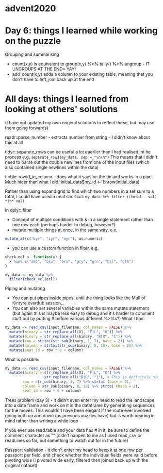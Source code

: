 # advent2020

# Day 6: things I learned while working on the puzzle
Grouping and summarising
* count(x,y) is equivalent to group(x,y) %>% tally() %>% ungroup - IT UNGROUPS AT THE END< YAY!
* add_count(x,y) adds a column to your existing table, meaning that you don't have to left_join back up at the end

# All days: things I learned from looking at others' solutions
(I have not updated my own original solutions to reflect these, but may use them going forwards)

readr::parse_number - extracts number from string - I didn't know about this at all

tidyr::separate_rows can be useful a lot eaerlier than I had realised int he process e.g, 
`separate_rows(my_data, sep = "\n\n")`
This means that I didn't need to parse out the double newlines from one of the input files (which also contained single newlines within the data)

tibble::rowid_to_column - does what it says on the tin and works in a pipe.
Much nicer than what I did: initial_data$my_id <- 1:nrow(initial_data)

Rather than using expand.grid to find which two numbers in a set sum to a total, I could have used a neat shortcut:
`my_data %>% filter ((total - val) *in* val)`

In dplyr::filter
* Concept of multiple conditions with & in a single statement rather than one row each (perhaps harder to debug, however?)
* mutate multiple things at once, in the same way, e.e.
```R
mutate_at(c("byr", "iyr", "eyr"), as.numeric) 
```
* you can use a custom function in filter, e.g.
```R
check_ecl <- function(x) {
  x %in% c("amb", "blu", "brn", "gry", "grn", "hzl", "oth")
}

my_data <- my_data %>%
  filter(check_ecl(ecl))
```

Piping and mutating
* You can put pipes inside pipes, until the thing looks like the Mull of Kintyre overdub session...
* You can also set several variables within the same mutate statement (but again this is maybe less easy to debug and it's harder to comment stuff out by putting # before various different %>%s?)
What I had:
```R
my_data <- read_csv(input_filename, col_names = FALSE) %>%
  mutate(binary = str_replace_all(X1, "F|L", "0")) %>%
  mutate(binary = str_replace_all(binary, "B|R", "1")) %>%
  mutate(row = strtoi(str_sub(binary, 1, 7), base = 2)) %>%
  mutate(column = strtoi(str_sub(binary, 8, 10), base = 2)) %>%
  mutate(seat_id = row * 8 + column)
```

What is possible:
```R
my_data <- read_csv(input_filename, col_names = FALSE) %>%
  mutate(binary = str_replace_all(X1, "F|L", "0") %>% 
                  str_replace_all("B|R", "1"), # This is definitely nicer as there is no change of variable
        row = str_sub(binary, 1, 7) %>% strtoi (base = 2),
        column = str_sub(binary, 8, 10) %>% strtoi (base = 2),
        seat_id = row * 8 + column)
```
        
Trees problem (day 3) - it didn't even enter my head to read the landscape into a data frame and work on it in the dataframe by generating sequences for the moves. This wouldn't have been elegant if the route ever involved going both up and down (as previous ouzzles have) but is worth bearing in mind rather than writing a while loop

If you ever use read.table and your data has # in it, be sure to define the comment character as "" (didn't happen to me as I used read_csv or readLines so far, but something to watch out for in the future)

Passport validation - it didn't enter my head to keep it at one row per passport per field, and check whether the individual fields were valid before pivoting wide (I pivoted wide early, filtered then joined back up with the original dataset)